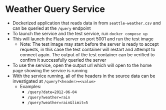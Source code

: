 # Weather Query Service
* Dockerized application that reads data in from `seattle-weather.csv` and can be queried at the `/query` endpoint
* To launch the service and the test service, run `docker compose up`
* This will launch the Flask server on port 5001 and run the test image
  * Note: The test image may start before the server is ready to accept requests, in this case the test container will restart and attempt to connect again. The output of the test container can be verified to confirm it successfully queried the server
* To use the service, open the output url which will open to the home page showing the service is running
* With the service running, all of the headers in the source data can be investigated at `/query?<header>=<value>`
  * Examples:
    * `/query?date=2012-06-04`
    * `/query?weather=rain`
    * `/query?weather=rain&limit=5`
